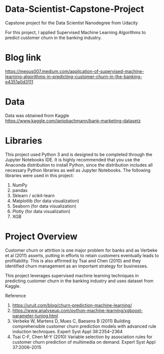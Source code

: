 # Data-Scientist-Capstone-Project
Capstone project for the Data Scientist Nanodegree from Udacity

For this project, I applied Supervised Machine Learning Algorithms to predict customer churn in the banking industry.

# Blog link

https://meous007.medium.com/application-of-supervised-machine-learning-algorithms-in-predicting-customer-churn-in-the-banking-e4351a0d3111

# Data

Data was obtained from Kaggle
https://www.kaggle.com/janiobachmann/bank-marketing-datasetz

# Libraries

This project used Python 3 and is designed to be completed through the Jupyter Notebooks IDE. It is highly recommended that you use the Anaconda distribution to install Python, since the distribution includes all necessary Python libraries as well as Jupyter Notebooks. The following libraries were used in this project:

1. NumPy
2. pandas
3. Sklearn / scikit-learn
4. Matplotlib (for data visualization)
5. Seaborn (for data visualization)
6. Plotly (for data visualization)
7. XGB

# Project Overview

Customer churn or attrition is one major problem for banks and as Verbeke et al (2011) asserts, putting in efforts to retain customers eventually leads to profitability. This is also affirmed by Tsai and Chen (2010) and they identified churn management as an important strategy for businesses. 

This project leverages supervised machine learning techniques in predicting customer churn in the banking industry and uses dataset from Kaggle.

Reference

1. https://uruit.com/blog/churn-prediction-machine-learning/
2. https://www.analyseup.com/python-machine-learning/xgboost-parameter-tuning.html
3. Verbeke W, Martens D, Mues C, Baesens B (2011) Building comprehensible customer churn prediction models with advanced rule induction techniques. Expert Syst Appl 38:2354–2364
4. Tsai C-F, Chen M-Y (2010) Variable selection by association rules for customer churn prediction of multimedia on demand. Expert Syst Appl 37:2006–2015

